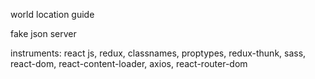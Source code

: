 
world location guide

fake json server

instruments:
react js, redux, classnames, proptypes, redux-thunk, sass, react-dom, react-content-loader, axios, react-router-dom
